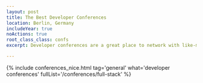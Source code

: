 ```yaml
---
layout: post
title: The Best Developer Conferences
location: Berlin, Germany
includeYear: true
noActions: true
root_class_class: confs
excerpt: Developer conferences are a great place to network with like-minded developers and learn from the best software engineers in our field. Thousands of conferences happening around the world, but not all of them are equally good. Below is my list of best developer conferences to attend. I personally attended every conference on the list. 

---
```


{% include conferences_nice.html tag='general' what='developer conferences' fullList='/conferences/full-stack' %}
